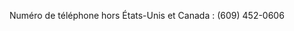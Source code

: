 <Token xmlns:xlink="http://www.w3.org/1999/xlink">Numéro de téléphone hors États-Unis et Canada : (609) 452-0606</Token>

<!--HONumber=Jun16_HO4-->


